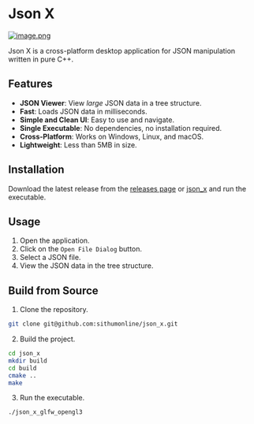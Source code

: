 # Json X

[![image.png](https://i.postimg.cc/PrnQV06W/image.png)](https://postimg.cc/5jpz6KWy)

Json X is a cross-platform desktop application for JSON manipulation written in pure C++.

## Features

- **JSON Viewer**: View _large_ JSON data in a tree structure.
- **Fast**: Loads JSON data in milliseconds.
- **Simple and Clean UI**: Easy to use and navigate.
- **Single Executable**: No dependencies, no installation required.
- **Cross-Platform**: Works on Windows, Linux, and macOS.
- **Lightweight**: Less than 5MB in size.

## Installation

Download the latest release from the [releases page](https://github.com/sithumonline/json_x/releases) or 
[json_x](https://sithum.online/json_x/#download) and run the executable.

## Usage

1. Open the application.
2. Click on the `Open File Dialog` button.
3. Select a JSON file.
4. View the JSON data in the tree structure.

## Build from Source

1. Clone the repository.

```bash
git clone git@github.com:sithumonline/json_x.git
```

2. Build the project.

```bash
cd json_x
mkdir build
cd build
cmake ..
make
```

3. Run the executable.

```bash
./json_x_glfw_opengl3
```
